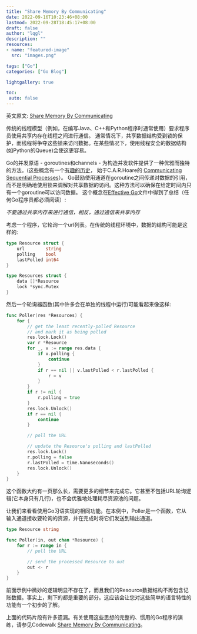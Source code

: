 ```yaml
---
title: "Share Memory By Communicating"
date: 2022-09-16T10:23:46+08:00
lastmod: 2022-09-28T18:45:17+08:00
draft: false
author: "lqgl"
description: ""
resources:
- name: "featured-image"
  src: "images.png"

tags: ["Go"]
categories: ["Go Blog"]

lightgallery: true

toc:
 auto: false
---
```


英文原文: [Share Memory By Communicating](https://go.dev/blog/codelab-share)

传统的线程模型（例如，在编写Java、C++和Python程序时通常使用）要求程序员使用共享内存在线程之间进行通信。
通常情况下，共享数据结构受到锁的保护，而线程将争夺这些锁来访问数据。在某些情况下，使用线程安全的数据结构(如Python的Queue)会使这更容易。

Go的并发原语 - goroutines和channels - 为构造并发软件提供了一种优雅而独特的方法。(这些概念有一个[有趣的历史](https://swtch.com/~rsc/thread/)，
始于C.A.R.Hoare的 [Communicating Sequential Processes](http://www.usingcsp.com/)）。
Go鼓励使用通道在goroutine之间传递对数据的引用，而不是明确地使用锁来调解对共享数据的访问。这种方法可以确保在给定时间内只有一个goroutine可以访问数据。
这个概念在[Effective Go](https://go.dev/doc/effective_go.html)文件中得到了总结（任何Go程序员都必须阅读）:

*不要通过共享内存来进行通信，相反，通过通信来共享内存*

考虑一个程序，它轮询一个url列表。在传统的线程环境中，数据的结构可能是这样的:
```go
type Resource struct {
    url        string
    polling    bool
    lastPolled int64
}

type Resources struct {
    data []*Resource
    lock *sync.Mutex
}
```

然后一个轮询器函数(其中许多会在单独的线程中运行)可能看起来像这样:
```go
func Poller(res *Resources) {
    for {
        // get the least recently-polled Resource
        // and mark it as being polled
        res.lock.Lock()
        var r *Resource
        for _, v := range res.data {
            if v.polling {
                continue
            }
            if r == nil || v.lastPolled < r.lastPolled {
                r = v
            }
        }
        if r != nil {
            r.polling = true
        }
        res.lock.Unlock()
        if r == nil {
            continue
        }

        // poll the URL

        // update the Resource's polling and lastPolled
        res.lock.Lock()
        r.polling = false
        r.lastPolled = time.Nanoseconds()
        res.lock.Unlock()
    }
}

```

这个函数大约有一页那么长，需要更多的细节来完成它。它甚至不包括URL轮询逻辑(它本身只有几行)，也不会优雅地处理耗尽资源池的问题。

让我们来看看使用Go习语实现的相同功能。在本例中，Poller是一个函数，它从输入通道接收要轮询的资源，并在完成时将它们发送到输出通道。
```go
type Resource string

func Poller(in, out chan *Resource) {
    for r := range in {
        // poll the URL

        // send the processed Resource to out
        out <- r
    }
}
```

前面示例中微妙的逻辑明显不存在了，而且我们的Resource数据结构不再包含记账数据。事实上，剩下的都是重要的部分。这应该会让您对这些简单的语言特性的功能有一个初步的了解。

上面的代码片段有许多遗漏。有关使用这些思想的完整的、惯用的Go程序的演练，请参见Codewalk [Share Memory By Communicating](https://go.dev/doc/codewalk/sharemem/)。



